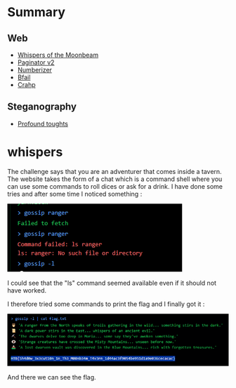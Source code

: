 # Summary

## Web
- [Whispers of the Moonbeam](#whispers)
- [Paginator v2](#paginator-v2)
- [Numberizer](#numberizer)
- [Bfail](#bfail)
- [Crahp](#crahp)

## Steganography
- [Profound toughts](#profound-toughts)

# whispers

The challenge says that you are an adventurer that comes inside a tavern. The website takes the form of a chat which is a command shell where you can use some commands to roll dices or ask for a drink.
I have done some tries and after some time I noticed something : 


![Website](image1.png)

I could see that the "ls" command seemed available even if it should not have worked.

I therefore tried some commands to print the flag and I finally got it : 

![Website](image2.png)

And there we can see the flag.






